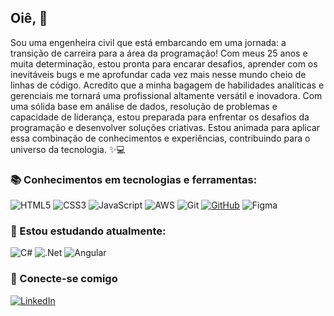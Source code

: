 ## Oiê, 👋

Sou uma engenheira civil que está embarcando em uma jornada: a transição de carreira para a área da programação! Com meus 25 anos e muita determinação, estou pronta para encarar desafios, aprender com os inevitáveis bugs e me aprofundar cada vez mais nesse mundo cheio de linhas de código. Acredito que a minha bagagem de habilidades analíticas e gerenciais me tornará uma profissional altamente versátil e inovadora. Com uma sólida base em análise de dados, resolução de problemas e capacidade de liderança, estou preparada para enfrentar os desafios da programação e desenvolver soluções criativas. Estou animada para aplicar essa combinação de conhecimentos e experiências, contribuindo para o universo da tecnologia. ✨💻

### 📚️ Conhecimentos em tecnologias e ferramentas:
![HTML5](https://img.shields.io/badge/HTML5-E34F26?style=for-the-badge&logo=html5&logoColor=white)
![CSS3](https://img.shields.io/badge/CSS3-1572B6?style=for-the-badge&logo=css3&logoColor=white)
![JavaScript](https://img.shields.io/badge/JavaScript-F7DF1E?style=for-the-badge&logo=javascript&logoColor=black)
![AWS](https://img.shields.io/badge/AWS-000.svg?style=for-the-badge&logo=amazon-aws&logoColor=white)
![Git](https://img.shields.io/badge/GIT-E44C30?style=for-the-badge&logo=git&logoColor=white)
[![GitHub](https://img.shields.io/badge/GitHub-100000?style=for-the-badge&logo=github&logoColor=white)](https://github.com/SEUUSERNAME)
![Figma](https://img.shields.io/badge/Figma-696969?style=for-the-badge&logo=figma&logoColor=figma)

### 🌱 Estou estudando atualmente:

![C#](https://img.shields.io/badge/c%23-%23239120.svg?style=for-the-badge&logo=csharp&logoColor=white)
![.Net](https://img.shields.io/badge/.NET-5C2D91?style=for-the-badge&logo=.net&logoColor=white)
![Angular](https://img.shields.io/badge/Angular-DD0031?style=for-the-badge&logo=angular&logoColor=white)

### 💬 Conecte-se comigo
[![LinkedIn](https://img.shields.io/badge/LinkedIn-0077B5?style=for-the-badge&logo=linkedin&logoColor=white)](https://www.linkedin.com/in/samarast/)
